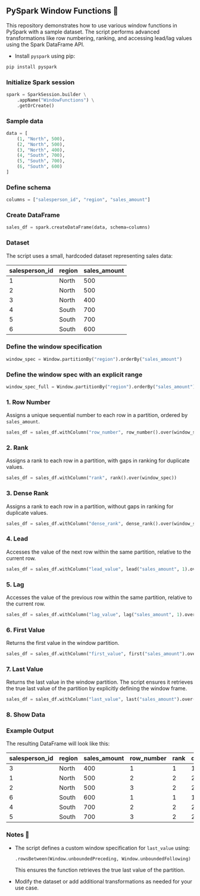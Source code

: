 ## PySpark Window Functions 🎯

This repository demonstrates how to use various window functions in PySpark with a sample dataset. The script performs advanced transformations like row numbering, ranking, and accessing lead/lag values using the Spark DataFrame API.

- Install `pyspark` using pip:
```bash
pip install pyspark
```

### Initialize Spark session
```python
spark = SparkSession.builder \
    .appName("WindowFunctions") \
    .getOrCreate()
```

### Sample data

```python
data = [
    (1, "North", 500),
    (2, "North", 500),
    (3, "North", 400),
    (4, "South", 700),
    (5, "South", 700),
    (6, "South", 600)
]
```

### Define schema
```python
columns = ["salesperson_id", "region", "sales_amount"]
```

### Create DataFrame
```python
sales_df = spark.createDataFrame(data, schema=columns)
```

### Dataset
The script uses a small, hardcoded dataset representing sales data:

| salesperson_id | region | sales_amount |
|----------------|--------|--------------|
| 1              | North  | 500          |
| 2              | North  | 500          |
| 3              | North  | 400          |
| 4              | South  | 700          |
| 5              | South  | 700          |
| 6              | South  | 600          |



### Define the window specification

```python
window_spec = Window.partitionBy("region").orderBy("sales_amount")
```

### Define the window spec with an explicit range

```python
window_spec_full = Window.partitionBy("region").orderBy("sales_amount").rowsBetween(Window.unboundedPreceding, Window.unboundedFollowing)
```

### 1. **Row Number**
Assigns a unique sequential number to each row in a partition, ordered by `sales_amount`.
```python
sales_df = sales_df.withColumn("row_number", row_number().over(window_spec))
```


### 2. **Rank**
Assigns a rank to each row in a partition, with gaps in ranking for duplicate values.
```python
sales_df = sales_df.withColumn("rank", rank().over(window_spec))
```

### 3. **Dense Rank**
Assigns a rank to each row in a partition, without gaps in ranking for duplicate values.
```python
sales_df = sales_df.withColumn("dense_rank", dense_rank().over(window_spec))
```

### 4. **Lead**
Accesses the value of the next row within the same partition, relative to the current row.
```python
sales_df = sales_df.withColumn("lead_value", lead("sales_amount", 1).over(window_spec))
```

### 5. **Lag**
Accesses the value of the previous row within the same partition, relative to the current row.
```python
sales_df = sales_df.withColumn("lag_value", lag("sales_amount", 1).over(window_spec))
```

### 6. **First Value**
Returns the first value in the window partition.
```python
sales_df = sales_df.withColumn("first_value", first("sales_amount").over(window_spec))
```

### 7. **Last Value**
Returns the last value in the window partition. The script ensures it retrieves the true last value of the partition by explicitly defining the window frame.
```python
sales_df = sales_df.withColumn("last_value", last("sales_amount").over(window_spec_full))
```

### 8. **Show Data**


### Example Output

The resulting DataFrame will look like this:

| salesperson_id | region | sales_amount | row_number | rank | dense_rank | lead_value | lag_value | first_value | last_value |
|----------------|--------|--------------|------------|------|------------|------------|-----------|-------------|------------|
| 3              | North  | 400          | 1          | 1    | 1          | 500        | null      | 400         | 500        |
| 1              | North  | 500          | 2          | 2    | 2          | 500        | 400       | 400         | 500        |
| 2              | North  | 500          | 3          | 2    | 2          | null       | 500       | 400         | 500        |
| 6              | South  | 600          | 1          | 1    | 1          | 700        | null      | 600         | 700        |
| 4              | South  | 700          | 2          | 2    | 2          | 700        | 600       | 600         | 700        |
| 5              | South  | 700          | 3          | 2    | 2          | null       | 700       | 600         | 700        |

### Notes 🔑
- The script defines a custom window specification for `last_value` using:
  ```python
  .rowsBetween(Window.unboundedPreceding, Window.unboundedFollowing)
  ```
  This ensures the function retrieves the true last value of the partition.

- Modify the dataset or add additional transformations as needed for your use case.
